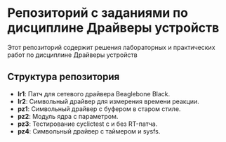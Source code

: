 # Репозиторий с заданиями по дисциплине Драйверы устройств

Этот репозиторий содержит решения лабораторных и практических работ по дисциплине Драйверы устройств

## Структура репозитория

*   **lr1**: Патч для сетевого драйвера Beaglebone Black.
*   **lr2**: Символьный драйвер для измерения времени реакции.
*   **pz1**: Символьный драйвер с буфером в старом стиле.
*   **pz2**: Модуль ядра с параметром.
*   **pz3**: Тестирование cyclictest с и без RT-патча.
*   **pz4**: Символьный драйвер с таймером и sysfs.
